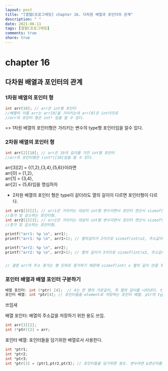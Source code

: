 ```yaml
---
layout: post
title: "[열혈C프로그래밍] chapter 16. 다차원 배열과 포인터의 관계"
description: " "
date: 2021-06-11
tags: [열혈C프로그래밍]
comments: true
share: true
---
```


# chapter 16
## 다차원 배열과 포인터의 관계

### 1차원 배열의 포인터 형
```c
int arr[10]; // arr은 int형 포인터
//배열의 이름 arr는 arr[0]을 가리키는데 arr[0]은 int이므로
//arr의 포인터 형은 int* 임을 알 수 있다.
```
=> 1차원 배열의 포인터형은 가리키는 변수의 type형 포인터임을 알수 있다.<br>

### 2차원 배열의 포인터 형 

```c
int arr[2][10]; // arr은 10의 길이를 가진 int형 포인터
//arr의 포인터형은 (int*)[10]임을 알 수 있다.
```
arr[3][2] = {{1,2},{3,4},{5,6}}이라면 <br>
arr[0] = {1,2}, <br>
arr[1] = {3,4}, <br>
arr[2] = {5,6}임을 명심하자 <br>

* 2차원 배열의 포인터 형은 type이 같더라도 열의 길이이 다르면 포인터형이 다르다.
```c
int arr1[3][2]; // arr1은 가리키는 대상이 int형 변수이면서 포인터 연산시 sizeof(int)x2 의 크기단위로 
//증가 및 감소하는 포인터형.
int arr2[2][3]; // arr2은 가리키는 대상이 int형 변수이면서 포인터 연산시 sizeof(int)x3 의 크기단위로 
//증가 및 감소하는 포인터형.

printf("arr1: %p \n", arr1);
printf("arr1: %p \n", arr1+1); // 열의길이가 2이므로 sizeof(int)x2, 주소값이 8증가.

printf("arr2: %p \n", arr2);
printf("arr2: %p \n", arr2+1); // 열의 길이가 3이므로 sizeof(int)x3, 주소값이 12증가.


// 결론 arr의 주소 증가는 행 단위로 증가하기 때문에 sizeof(int) x 열의 길이 만큼 주소값이 증가한다.

```

### 포인터 배열과 배열 포인터 구분하기

```c
배열 포인터: int (*ptr) [4];  // 4는 한 행의 가로길이, 즉 열의 길이를 나타낸다. type은 int* [4] 
포인터 배열: int *ptr[4]; // 포인터들을 element로 저장하는 포인터 배열. ptr의 type은 더블 포인터. 
```

쓰임새<br>

배열 포인터: 배열의 주소값을 저장하기 위한 용도 쓰임. <br>
```c
int arr[3][2];
int (*ptr)[2] = arr;
```
포인터 배열: 포인터들을 담기위한 배열로서 사용한다.<br>
```c
int *ptr1;
int *ptr2;
int *ptr3;
int *ptr[3] = {ptr1,ptr2,ptr3}; // 포인터들을 담기위한 용도. 변수라면 &연산자를 붙이자 (&num)
```

